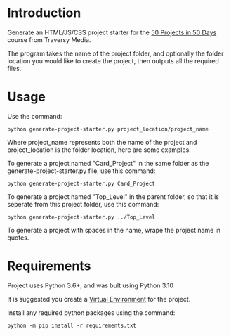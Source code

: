 # Introduction

Generate an HTML/JS/CSS project starter for the [50 Projects in 50 Days](https://50projects50days.com/) course from Traversy Media.

The program takes the name of the project folder, and optionally the folder location you would like to create the project, then outputs all the required files.

# Usage

Use the command:

```
python generate-project-starter.py project_location/project_name
```

Where project_name represents both the name of the project and project_location is the folder location, here are some examples.

To generate a project named "Card_Project" in the same folder as the generate-project-starter.py file, use this command:

```
python generate-project-starter.py Card_Project
```

To generate a project named "Top_Level" in the parent folder, so that it is seperate from this project folder, use this command:

```
python generate-project-starter.py ../Top_Level
```

To generate a project with spaces in the name, wrape the project name in quotes.

# Requirements

Project uses Python 3.6+, and was bult using Python 3.10

It is suggested you create a [Virtual Environment](https://docs.python.org/3/library/venv.html) for the project.

Install any required python packages using the command:

```
python -m pip install -r requirements.txt
```